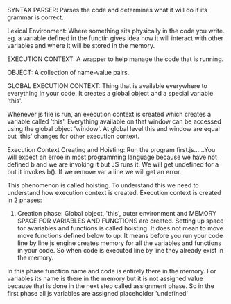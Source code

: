 SYNTAX PARSER:
Parses the code and determines what it will do if its grammar is correct.

Lexical Environment:
Where something sits physically in the code you write.
eg. a variable defined in the functin gives idea how it will interact with other variables and where it will be stored in the memory.

EXECUTION CONTEXT:
A wrapper to help manage the code that is running.

OBJECT:
A collection of name-value pairs.

GLOBAL EXECUTION CONTEXT:
Thing that is available everywhere to everything in your code. It creates a global object and a special variable 'this'.


Whenever js file is run, an execution context is created which creates a variable called 'this'.
Everything available on that window can be accessed using the global object 'window'. At global level
this and window are equal but 'this' changes for other execution context.

Execution Context Creating and Hoisting:
Run the program first.js......You will expect an erroe in most programming language because
we have not defined b and we are invoking it but JS runs it.
We will get undefined for a but it invokes b(). If we remove var a line we will get an error.

This phenomenon is called hoisting. To understand this we need to understand how execution context is created.
Execution context is created in 2 phases:

1. Creation phase:
Global object, 'this', outer environment and MEMORY SPACE FOR VARIABLES AND FUNCTIONS are created.
Setting up space for avariables and functions is called hoisting. It does not mean to move move functions
defined below to up. It means before you run your code line by line js engine creates memory 
for all the variables and functions in your code.
So when code is executed line by line they already exist in the memory.

In this phase function name and code is entirely there in the memory.
For variables its name is there in the memory but it is not assigned value because that is done
in the next step called assignment phase. So in the first phase all js variables are assigned 
placeholder 'undefined'